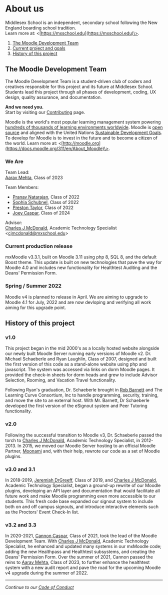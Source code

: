# About us
Middlesex School is an independent, secondary school following the New England boarding school tradition.  </br>
Learn more at: \<[https://mxschool.edu](https://mxschool.edu)\>.

1. [The Moodle Development Team](#team)
2. [Current project and goals](#goals)
3. [History of this project](#history)

<a name="team"></a>
## The Moodle Development Team
The Moodle Development Team is a student-driven club of coders and creatives responsible for this project and its future at Middlesex School. Students lead this project through all phases of development, coding, UX design, quality assurance, and documentation.

**And we need you.** \
Start by visiting our [Contributing](/docs/CONTRIBUTING.md) page.

Moodle is the world's most popular learning management system powering [hundreds of thousands of learning environments worldwide](https://stats.moodle.org). Moodle is [open source](https://en.wikipedia.org/wiki/Open_source) and aligned with the United Nations [Sustainable Development Goals](https://www.un.org/sustainabledevelopment/). To develop for Moodle is to invest in the future and to become a citizen of the world. Learn more at: \<[http://moodle.org](https://docs.moodle.org/311/en/About_Moodle)\>.

### We Are
Team Lead: </br>
[Aarav Mehta](https://github.com/AaravMehta4897), Class of 2023

Team Members:
- [Pranav Natarajan](https://github.com/CurryBoy9000), Class of 2022
- [Sophia Schubnel](https://github.com/MXSophia), Class of 2022
- [Preston Taylor](https://github.com/pjtaylorMx), Class of 2022
- [Joey Caspar](https://github.com/JoeyCaspar), Class of 2024

Advisor: </br>
[Charles J McDonald](https://github.com/MXchuck), Academic Technology Specialist \<cjmcdonald@mxschool.edu\>

<a name="goals"></a>
### Current production release
mxMoodle v3.3.1, built on Moodle 3.11 using php 8, SQL 8, and the default Boost theme. This update is built on new technologies that pave the way for Moodle 4.0 and includes new functionality for Healthtest Auditing and the Deans' Permission Form.

### Spring / Summer 2022
Moodle v4 is planned to release in April. We are aiming to upgrade to Moodle 4.1 for July, 2022 and are now devloping and verifying all work aiming for this upgrade point.

<a name="history"></a>
## History of this project
### v1.0
This project began in the mid 2000's as a locally hosted website alongside our newly built Moodle Server running early versions of Moodle v2. Dr. Michael Schaeberle and Ryan Laughlin, Class of 2007, designed and built the first version of this code as a stand-alone website using php and javascript. The system was accessed via links on dorm Moodle pages. It provided the check-in sheets for dorm heads and grew to include Advisor Selection, Rooming, and Vacation Travel functionality.

Following Ryan's graduation, Dr. Schaeberle brought in [Rob Barnett](https://www.linkedin.com/in/rob-barnett-81b7638/) and The Learning Curve Consortium, Inc to handle programming, security, training, and move the site to an external host. With Mr. Barnett, Dr Schaeberle developed the first version of the eSignout system and Peer Tutoring functionality.

### v2.0
Following the successful transition to Moodle v3, Dr. Schaeberle passed the torch to [Charles J McDonald](https://github.com/MXchuck), Academic Technology Specialist, in 2012-2013. In 2015, we moved our Moodle Server hosting to an official Moodle Partner, [Moonami](https://www.moonami.com) and, with their help, rewrote our code as a set of Moodle plugins.

### v3.0 and 3.1
In 2018-2019, [Jeremiah DrGreeff](https://github.com/jrdegreeff), Class of 2019, and [Charles J McDonald](https://github.com/MXchuck), Academic Technology Specialist, began a ground-up rewrite of our Moodle plugins, developing an API layer and documentation that would facilitate all future work and make Moodle programming even more accessible to our students. This fresh code base expanded our signout system to include both on and off campus signouts, and introduce interactive elements such as the Proctors' Event Check-In list.

### v3.2 and 3.3
In 2020-2021, [Cannon Caspar](https://github.com/Cannon544), Class of 2021, took the lead of the Moodle Development Team. With [Charles J McDonald](https://github.com/MXchuck), Academic Technology Specialist, he enhanced and updated many systems in our mxMoodle code; adding the new Healthpass and Healthtest subsystems, and creating the Deans' Permission Form. Over the summer of 2021, Cannon passed the reins to [Aarav Mehta](https://github.com/AaravMehta4897), Class of 2023, to further enhance the healthtest system with a new audit report and pave the road for the upcoming Moodle v4 upgrade during the summer of 2022.

-----
*Continue to our [Code of Conduct](/docs/CODE_OF_CONDUCT.md)*
